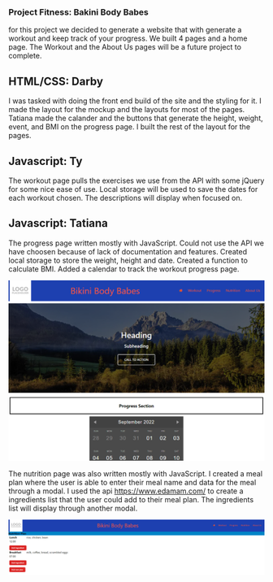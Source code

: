 ### Project Fitness: Bakini Body Babes
for this project we decided to generate a website that with generate a workout and keep track of your progress. We built 4 pages and a home page. The Workout and the About Us pages will be a future project to complete. 

## HTML/CSS: Darby
I was tasked with doing the front end build of the site and the styling for it. I made the layout for the mockup and the layouts for most of the pages. Tatiana made the calander and the buttons that generate the height, weight, event, and BMI on the progress page. I built the rest of the layout for the pages. 

## Javascript: Ty
The workout page pulls the exercises we use from the API with some jQuery for some nice ease of use. Local storage will be used to save the dates for each workout chosen. The descriptions will display when focused on.



## Javascript: Tatiana
The progress page written mostly with JavaScript. Could not use the API we have choosen because of lack of documentation and features. Created local storage to store the weight, height and date. Created a function to calculate BMI.
Added a calendar to track the workout progress page.

<img src="assets\images\Progress section screenshoot.png" alt='calendar'>


The nutrition page was also written mostly with JavaScript. I created a meal plan where the user is able to enter their meal name and data for the meal through a modal. I used the api https://www.edamam.com/ to create a ingredients list that the user could add to their meal plan. The ingredients list will display through another modal. 


<img src="assets\images\Nutrition section screenshoot.png" alt='buttons to add meal plan and ingredients'>